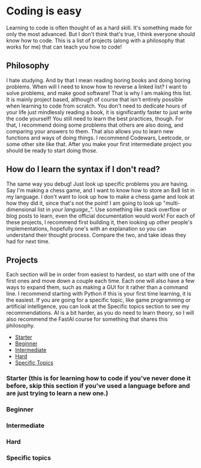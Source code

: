 # Coding is easy
Learning to code is often thought of as a hard skill. It's something made for only the most advanced. But I don't think that's true, I think everyone should know how to code. This is a list of projects (along with a philosophy that works for me) that can teach you how to code!


## Philosophy
I hate studying. And by that I mean reading boring books and doing boring problems. When will I need to know how to reverse a linked list? I want to solve problems, and make good software! That is why I am making this list. It is mainly project based, although of course that isn't entirely possible when learning to code from scratch. You don't need to dedicate hours of your life just mindlessly reading a book, it is significantly faster to just write the code yourself!
You still need to learn the best practices, though. For that, I recommend doing some problems that others are also doing, and comparing your answers to them. That also allows you to learn new functions and ways of doing things. I recommend Codewars, Leetcode, or some other site like that. After you make your first intermediate project you should be ready to start doing those.

## How do I learn the syntax if I don't read?
The same way you debug! Just look up specific problems you are having. Say I'm making a chess game, and I want to know how to store an 8x8 list in my language. I don't want to look up how to make a chess game and look at how they did it, since that's not the point! I am going to look up "multi-dimensional list in _your language__". Use something like stack overflow or blog posts to learn, even the official documentation would work!
For each of these projects, I recommend first building it, then looking up other people's implementations, hopefully one's with an explanation so you can understand their thought process. Compare the two, and take ideas they had for next time.

## Projects
Each section will be in order from easiest to hardest, so start with one of the first ones and move down a couple each time. Each one will also have a few ways to expand them, such as making a GUI for it rather than a command line. I recommend starting with Python if this is your first time learning, it is the easiest. If you are going for a specific topic, like game programming or artificial intelligence, you can look at the Specific topics section to see my recommendations. AI is a bit harder, as you do need to learn theory, so I will also recommend the FastAI course for something that shares this philosophy.
- [Starter](#starter)
- [Beginner](#beginner)
- [Intermediate](#intermediate)
- [Hard](#hard)
- [Specific Topics](#specific-topics)
### Starter (this is for learning how to code if you've never done it before, skip this section if you've used a language before and are just trying to learn a new one.)

### Beginner

### Intermediate

### Hard

### Specific topics
